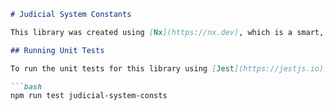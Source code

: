 ```markdown
# Judicial System Constants

This library was created using [Nx](https://nx.dev), which is a smart, efficient, and extensible build system designed to boost productivity in large-scale projects.

## Running Unit Tests

To run the unit tests for this library using [Jest](https://jestjs.io), execute the following command:

```bash
npm run test judicial-system-consts
```
```